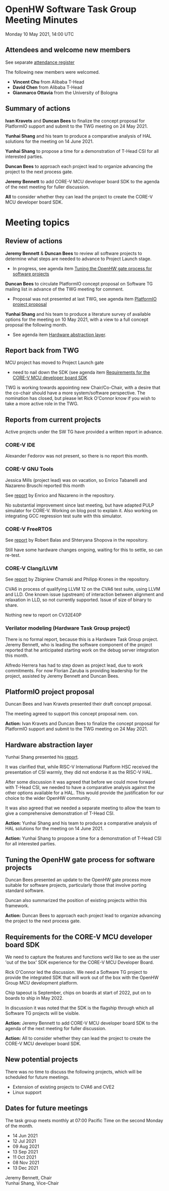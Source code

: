 # OpenHW Software Task Group Meeting Minutes

Monday 10 May 2021, 14:00 UTC

## Attendees and welcome new members

See separate [attendance register](https://github.com/openhwgroup/core-v-docs/blob/master/program/TGSoftware_Attendance_2021.md)

The following new members were welcomed.

- **Vincent Chu** from Alibaba T-Head
- **David Chen** from Alibaba T-Head
- **Gianmarco Ottavia** from the University of Bologna

## Summary of actions

**Ivan Kravets** and **Duncan Bees** to finalize the concept proposal for PlatformIO support and submit to the TWG meeting on 24 May 2021.

**Yunhai Shang** and his team to produce a comparative analysis of HAL solutions for the meeting on 14 June 2021.

**Yunhai Shang** to propose a time for a demonstration of T-Head CSI for all interested parties.

**Duncan Bees** to approach each project lead to organize advancing the project to the next process gate.

**Jeremy Bennett** to add CORE-V MCU developer board SDK to the agenda of the next meeting for fuller discussion.

**All** to consider whether they can lead the project to create the CORE-V MCU developer board SDK.

# Meeting topics

## Review of actions

**Jeremy Bennett** & **Duncan Bees** to review all software projects to determine what steps are needed to advance to Project Launch stage.

- In progress, see agenda item [Tuning the OpenHW gate process for software projects](#tuning-the-openhw-gate-process-for-software-projects)

**Duncan Bees** to circulate PlatformIO concept proposal on Software TG mailing list in advance of the TWG meeting for comment.

- Proposal was not presented at last TWG, see agenda item [PlatformIO project proposal](#platformio-project-proposal)

**Yunhai Shang** and his team to produce a literature survey of available options for the meeting on 10 May 2021, with a view to a full concept proposal the following month.

- See agenda item [Hardware abstraction layer](#hardware-abstraction-layer).

## Report back from TWG

MCU project has moved to Project Launch gate

- need to nail down the SDK (see agenda item [Requirements for the CORE-V MCU developer board SDK](#requirements-for-the-core-v-mcu-developer-board-sdk)

TWG is working towards appointing new Chair/Co-Chair, with a desire that the co-chair should have a more system/software perspective.  The nomination has closed, but please let Rick O'Connor know if you wish to take a more active role in the TWG.

## Reports from current projects

Active projects under the SW TG have provided a written report in advance.

### CORE-V IDE

Alexander Fedorov was not present, so there is no report this month.

### CORE-V GNU Tools

Jessica Mills (project lead) was on vacation, so Enrico Tabanelli and Nazareno Bruschi reported this month

See [report](https://github.com/openhwgroup/core-v-sw/blob/master/projects/gnu-tools/2021/monthly-report-2021-05-10.md) by Enrico and Nazareno in the repository.

No substantial improvement since last meeting, but have adapted PULP simulator for CORE-V.  Working on blog post to explain it.  Also working on integrating GCC regression test suite with this simulator.

### CORE-V FreeRTOS

See [report](https://github.com/openhwgroup/core-v-sw/blob/master/projects/freertos/2021/monthly-report-10-may-21.md) by Robert Balas and Shteryana Shopova in the repository.

Still have some hardware changes ongoing, waiting for this to settle, so can re-test.

### CORE-V Clang/LLVM

See [report](https://github.com/openhwgroup/core-v-sw/blob/master/projects/clang-llvm/2021/monthly-report-2021-05-10.md) by Zbigniew Chamski and Philipp Krones in the repository.

CVA6 in process of qualifying LLVM 12 on the CVA6 test suite, using LLVM and LLD.  One known issue (upstream) of interaction between alignment and relaxation in LLD, so not currently supported.  Issue of size of binary to share.

Nothing new to report on CV32E40P

### Verilator modeling (Hardware Task Group project)

There is no formal report, because this is a Hardware Task Group project.  Jeremy Bennett, who is leading the software component of the project reported that he anticipated starting work on the debug server integration this month.

Alfredo Herrera has had to step down as project lead, due to work commitments.  For now Florian Zaruba is providing leadership for the project, assisted by Jeremy Bennett and Duncan Bees.

## PlatformIO project proposal

Duncan Bees and Ivan Kravets presented their draft concept proposal.

The meeting agreed to support this concept proposal nem. con.

**Action:** Ivan Kravets and Duncan Bees to finalize the concept proposal for PlatformIO support and submit to the TWG meeting on 24 May 2021.

## Hardware abstraction layer

Yunhai Shang presented his [report](https://github.com/openhwgroup/core-v-sw/blob/master/projects/hal/2021/monthly-report-2021-05-10.md).

It was clarified that, while RISC-V International Platform HSC received the presentation of CSI warmly, they did not endorse it as the RISC-V HAL.

After some discussion it was agreed that before we could move forward with T-Head CSI, we needed to have a comparative analysis against the other options available for a HAL. This would provide the justification for our choice to the wider OpenHW community.

It was also agreed that we needed a separate meeting to allow the team to give a comprehensive demonstration of T-Head CSI.

**Action:** Yunhai Shang and his team to produce a comparative analysis of HAL solutions for the meeting on 14 June 2021.

**Action:** Yunhai Shang to propose a time for a demonstration of T-Head CSI for all interested parties.

## Tuning the OpenHW gate process for software projects

Duncan Bees presented an update to the OpenHW gate process more suitable for software projects, particularly those that involve porting standard software.

Duncan also summarized the position of existing projects within this framework.

**Action:** Duncan Bees to approach each project lead to organize advancing the project to the next process gate.

## Requirements for the CORE-V MCU developer board SDK

We need to capture the features and functions we’d like to see as the user 'out of the box' SDK experience for the CORE-V MCU Developer Board.

Rick O'Connor led the discussion. We need a Software TG project to provide the integrated SDK that will work out of the box with the OpenHW Group MCU development platform.

Chip tapeout is September, chips on boards at start of 2022, put on to boards to ship in May 2022.

In discussion it was noted that the SDK is the flagship through which all Software TG projects will be visible.

**Action:** Jeremy Bennett to add CORE-V MCU developer board SDK to the agenda of the next meeting for fuller discussion.

**Action:** All to consider whether they can lead the project to create the CORE-V MCU developer board SDK.

## New potential projects

There was no time to discuss the following projects, which will be scheduled for future meetings.

- Extension of existing projects to CVA6 and CVE2
- Linux support

## Dates for future meetings

The task group meets monthly at 07:00 Pacific Time on the second Monday of the month.

- 14 Jun 2021
- 12 Jul 2021
- 09 Aug 2021
- 13 Sep 2021
- 11 Oct 2021
- 08 Nov 2021
- 13 Dec 2021

Jeremy Bennett, Chair\
Yunhai Shang, Vice-Chair
